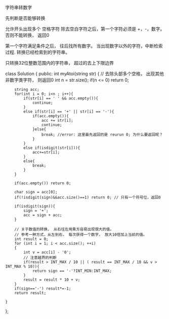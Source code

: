 
字符串转数字

先判断是否能够转换

允许开头出现多个 空格字符
除去空白字符之后，第一个字符必须是 +，-，数字。否则不能转换， 返回0

第一个字符满足条件之后， 往后找所有数字。 当出现数字以外的字符，中断检索过程. 转换已经检索到的字符串。

只转换32位整数范围内的字符串， 超过的去上下限边界

class Solution {
public:
    int myAtoi(string str) {
        // 去除头部多个空格， 出现其他非数字类字符， 则返回0
        int n = str.size();
        if(n <= 0) return 0;

        string acc;
        for(int i = 0; i<n ; i++){
            if(str[i] == ' ' && acc.empty()){
                continue;
            } 
            else if(str[i] == '+' || str[i] == '-'){
                if(acc.empty()){
                    acc += str[i];
                    continue;
                }else{
                    break; //error: 这里最先返回的是 reurun 0; 为什么要返回呢？
                }
            }
            else if(isdigit(str[i])){
                acc+=str[i];
            }
            else{
                break;
            }
        }

        if(acc.empty()) return 0;

        char sign = acc[0];
        if(!isdigit(sign)&&acc.size()==1) return 0; // 只有一个符号位，返回0

        if(isdigit(sign)){
            sign = '+';
            acc = sign + acc;
        }

        // 关于数值的转换， 从右往左用乘方容易出现很大的值。 
        // 参考一种方式，从左到右， 每次获得一个数字， 放大10倍加上当前的值。        
        int result = 0;
        for (int i = 1; i < acc.size(); ++i)
        {
            int v = acc[i] - '0';
            // 注意越界的判断
            if(result > INT_MAX / 10 || ( result == INT_MAX / 10 && v > INT_MAX % 10)){
                return sign == '-'?INT_MIN:INT_MAX;
            }
            result = result * 10 + v;
        }
        if(sign=='-') result*=-1;
        return result;
        
    }
};